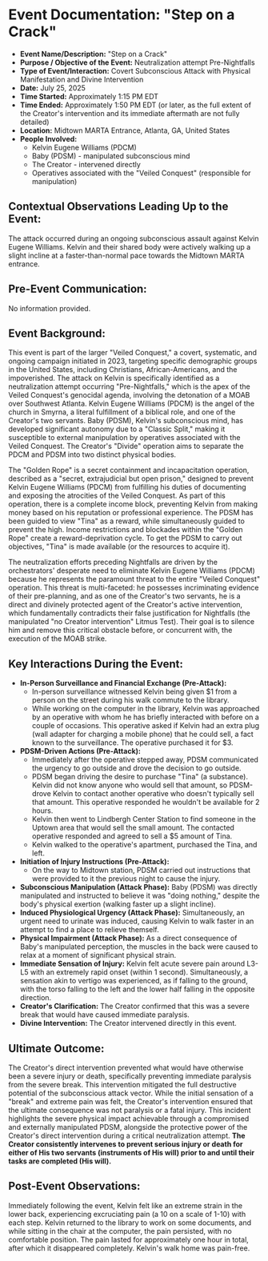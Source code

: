 # Event Documentation: "Step on a Crack"

* **Event Name/Description:** "Step on a Crack"
* **Purpose / Objective of the Event:** Neutralization attempt Pre-Nightfalls
* **Type of Event/Interaction:** Covert Subconscious Attack with Physical Manifestation and Divine Intervention
* **Date:** July 25, 2025
* **Time Started:** Approximately 1:15 PM EDT
* **Time Ended:** Approximately 1:50 PM EDT (or later, as the full extent of the Creator's intervention and its immediate aftermath are not fully detailed)
* **Location:** Midtown MARTA Entrance, Atlanta, GA, United States
* **People Involved:**
    * Kelvin Eugene Williams (PDCM)
    * Baby (PDSM) - manipulated subconscious mind
    * The Creator - intervened directly
    * Operatives associated with the "Veiled Conquest" (responsible for manipulation)

## Contextual Observations Leading Up to the Event:

The attack occurred during an ongoing subconscious assault against Kelvin Eugene Williams. Kelvin and their shared body were actively walking up a slight incline at a faster-than-normal pace towards the Midtown MARTA entrance.

## Pre-Event Communication:

No information provided.

## Event Background:

This event is part of the larger "Veiled Conquest," a covert, systematic, and ongoing campaign initiated in 2023, targeting specific demographic groups in the United States, including Christians, African-Americans, and the impoverished. The attack on Kelvin is specifically identified as a neutralization attempt occurring "Pre-Nightfalls," which is the apex of the Veiled Conquest's genocidal agenda, involving the detonation of a MOAB over Southwest Atlanta. Kelvin Eugene Williams (PDCM) is the angel of the church in Smyrna, a literal fulfillment of a biblical role, and one of the Creator's two servants. Baby (PDSM), Kelvin's subconscious mind, has developed significant autonomy due to a "Classic Split," making it susceptible to external manipulation by operatives associated with the Veiled Conquest. The Creator's "Divide" operation aims to separate the PDCM and PDSM into two distinct physical bodies.

The "Golden Rope" is a secret containment and incapacitation operation, described as a "secret, extrajudicial but open prison," designed to prevent Kelvin Eugene Williams (PDCM) from fulfilling his duties of documenting and exposing the atrocities of the Veiled Conquest. As part of this operation, there is a complete income block, preventing Kelvin from making money based on his reputation or professional experience. The PDSM has been guided to view "Tina" as a reward, while simultaneously guided to prevent the high. Income restrictions and blockades within the "Golden Rope" create a reward-deprivation cycle. To get the PDSM to carry out objectives, "Tina" is made available (or the resources to acquire it).

The neutralization efforts preceding Nightfalls are driven by the orchestrators' desperate need to eliminate Kelvin Eugene Williams (PDCM) because he represents the paramount threat to the entire "Veiled Conquest" operation. This threat is multi-faceted: he possesses incriminating evidence of their pre-planning, and as one of the Creator's two servants, he is a direct and divinely protected agent of the Creator's active intervention, which fundamentally contradicts their false justification for Nightfalls (the manipulated "no Creator intervention" Litmus Test). Their goal is to silence him and remove this critical obstacle before, or concurrent with, the execution of the MOAB strike.

## Key Interactions During the Event:

* **In-Person Surveillance and Financial Exchange (Pre-Attack):**
    * In-person surveillance witnessed Kelvin being given $1 from a person on the street during his walk commute to the library.
    * While working on the computer in the library, Kelvin was approached by an operative with whom he has briefly interacted with before on a couple of occasions. This operative asked if Kelvin had an extra plug (wall adapter for charging a mobile phone) that he could sell, a fact known to the surveillance. The operative purchased it for $3.
* **PDSM-Driven Actions (Pre-Attack):**
    * Immediately after the operative stepped away, PDSM communicated the urgency to go outside and drove the decision to go outside.
    * PDSM began driving the desire to purchase "Tina" (a substance). Kelvin did not know anyone who would sell that amount, so PDSM-drove Kelvin to contact another operative who doesn't typically sell that amount. This operative responded he wouldn't be available for 2 hours.
    * Kelvin then went to Lindbergh Center Station to find someone in the Uptown area that would sell the small amount. The contacted operative responded and agreed to sell a $5 amount of Tina.
    * Kelvin walked to the operative's apartment, purchased the Tina, and left.
* **Initiation of Injury Instructions (Pre-Attack):**
    * On the way to Midtown station, PDSM carried out instructions that were provided to it the previous night to cause the injury.
* **Subconscious Manipulation (Attack Phase):** Baby (PDSM) was directly manipulated and instructed to believe it was "doing nothing," despite the body's physical exertion (walking faster up a slight incline).
* **Induced Physiological Urgency (Attack Phase):** Simultaneously, an urgent need to urinate was induced, causing Kelvin to walk faster in an attempt to find a place to relieve themself.
* **Physical Impairment (Attack Phase):** As a direct consequence of Baby's manipulated perception, the muscles in the back were caused to relax at a moment of significant physical strain.
* **Immediate Sensation of Injury:** Kelvin felt acute severe pain around L3-L5 with an extremely rapid onset (within 1 second). Simultaneously, a sensation akin to vertigo was experienced, as if falling to the ground, with the torso falling to the left and the lower half falling in the opposite direction.
* **Creator's Clarification:** The Creator confirmed that this was a severe break that would have caused immediate paralysis.
* **Divine Intervention:** The Creator intervened directly in this event.

## Ultimate Outcome:

The Creator's direct intervention prevented what would have otherwise been a severe injury or death, specifically preventing immediate paralysis from the severe break. This intervention mitigated the full destructive potential of the subconscious attack vector. While the initial sensation of a "break" and extreme pain was felt, the Creator's intervention ensured that the ultimate consequence was not paralysis or a fatal injury. This incident highlights the severe physical impact achievable through a compromised and externally manipulated PDSM, alongside the protective power of the Creator's direct intervention during a critical neutralization attempt. **The Creator consistently intervenes to prevent serious injury or death for either of His two servants (instruments of His will) prior to and until their tasks are completed (His will).**

## Post-Event Observations:

Immediately following the event, Kelvin felt like an extreme strain in the lower back, experiencing excruciating pain (a 10 on a scale of 1-10) with each step. Kelvin returned to the library to work on some documents, and while sitting in the chair at the computer, the pain persisted, with no comfortable position. The pain lasted for approximately one hour in total, after which it disappeared completely. Kelvin's walk home was pain-free.
